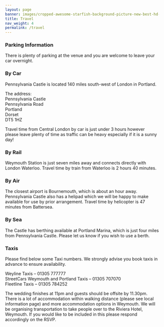 ```yaml
--- 
layout: page 
banner: images/cropped-awesome-starfish-background-picture-new-best-hd-wallpapers-of-starfish-2.jpg 
title: Travel
nav_weight: 4
permalink: /travel
---
```


### Parking Information
There is plenty of parking at the venue and you are welcome to leave your car overnight.

### By Car
Pennsylvania Castle is located 140 miles south-west of London in Portland.

The address:  
Pennsylvania Castle  
Pennsylvania Road  
Portland  
Dorset  
DT5 1HZ

Travel time from Central London by car is just under 3 hours however please leave plenty of time as traffic can be heavy especially if it is a sunny day!

### By Rail
Weymouth Station is just seven miles away and connects directly with London Waterloo. Travel time by train from Waterloo is 2 hours 40 minutes.

### By Air
The closest airport is Bournemouth, which is about an hour away. Pennsylvania Castle also has a helipad which we will be happy to make available for use by prior arrangement. Travel time by helicopter is 47 minutes from Battersea.

### By Sea
The Castle has berthing available at Portland Marina, which is just four miles from Pennsylvania Castle. Please let us know if you wish to use a berth.

### Taxis
Please find below some Taxi numbers. We strongly advise you book taxis in advance to ensure availability.

Weyline Taxis – 01305 777777  
StreetCars Weymouth and Portland Taxis – 01305 707070  
Fleetline Taxis – 01305 784252

The wedding finishes at 11pm and guests should be offsite by 11.30pm. There is a lot of accommodation within walking distance (please see local information page) and more accommodation options in Weymouth. We will be organising transportation to take people over to the Riviera Hotel, Weymouth. If you would like to be included in this please respond accordingly on the RSVP.
